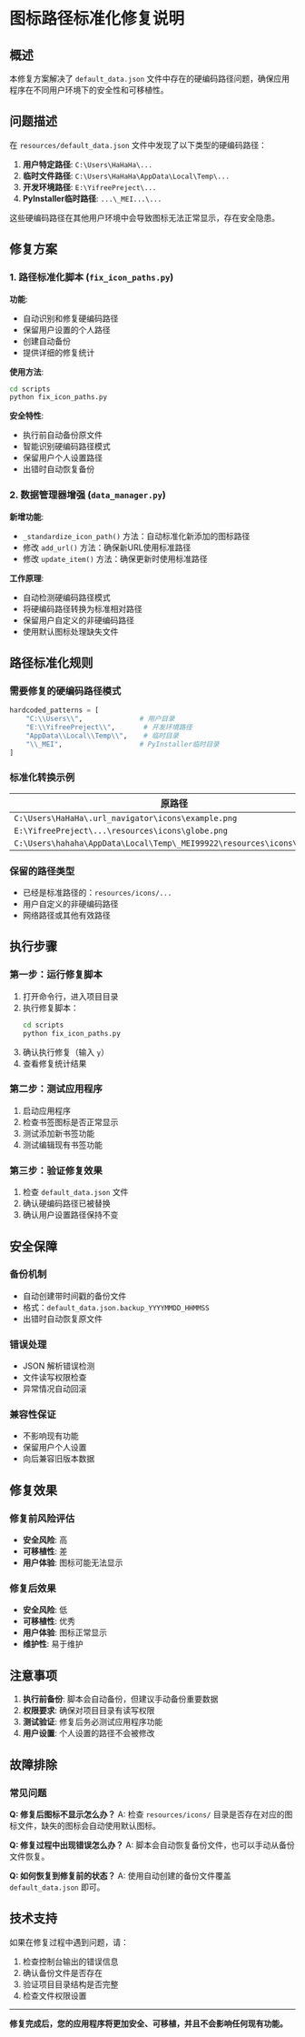 # 图标路径标准化修复说明

## 概述

本修复方案解决了 `default_data.json` 文件中存在的硬编码路径问题，确保应用程序在不同用户环境下的安全性和可移植性。

## 问题描述

在 `resources/default_data.json` 文件中发现了以下类型的硬编码路径：

1. **用户特定路径**: `C:\Users\HaHaHa\...`
2. **临时文件路径**: `C:\Users\HaHaHa\AppData\Local\Temp\...`
3. **开发环境路径**: `E:\YifreePreject\...`
4. **PyInstaller临时路径**: `...\_MEI...\...`

这些硬编码路径在其他用户环境中会导致图标无法正常显示，存在安全隐患。

## 修复方案

### 1. 路径标准化脚本 (`fix_icon_paths.py`)

**功能**:
- 自动识别和修复硬编码路径
- 保留用户设置的个人路径
- 创建自动备份
- 提供详细的修复统计

**使用方法**:
```bash
cd scripts
python fix_icon_paths.py
```

**安全特性**:
- 执行前自动备份原文件
- 智能识别硬编码路径模式
- 保留用户个人设置路径
- 出错时自动恢复备份

### 2. 数据管理器增强 (`data_manager.py`)

**新增功能**:
- `_standardize_icon_path()` 方法：自动标准化新添加的图标路径
- 修改 `add_url()` 方法：确保新URL使用标准路径
- 修改 `update_item()` 方法：确保更新时使用标准路径

**工作原理**:
- 自动检测硬编码路径模式
- 将硬编码路径转换为标准相对路径
- 保留用户自定义的非硬编码路径
- 使用默认图标处理缺失文件

## 路径标准化规则

### 需要修复的硬编码路径模式

```python
hardcoded_patterns = [
    "C:\\Users\\",              # 用户目录
    "E:\\YifreePreject\\",       # 开发环境路径
    "AppData\\Local\\Temp\\",    # 临时目录
    "\\_MEI",                   # PyInstaller临时目录
]
```

### 标准化转换示例

| 原路径 | 转换后路径 |
|--------|------------|
| `C:\Users\HaHaHa\.url_navigator\icons\example.png` | `resources/icons/example.png` |
| `E:\YifreePreject\...\resources\icons\globe.png` | `resources/icons/globe.png` |
| `C:\Users\hahaha\AppData\Local\Temp\_MEI99922\resources\icons\test.png` | `resources/icons/test.png` |

### 保留的路径类型

- 已经是标准路径的：`resources/icons/...`
- 用户自定义的非硬编码路径
- 网络路径或其他有效路径

## 执行步骤

### 第一步：运行修复脚本

1. 打开命令行，进入项目目录
2. 执行修复脚本：
   ```bash
   cd scripts
   python fix_icon_paths.py
   ```
3. 确认执行修复（输入 `y`）
4. 查看修复统计结果

### 第二步：测试应用程序

1. 启动应用程序
2. 检查书签图标是否正常显示
3. 测试添加新书签功能
4. 测试编辑现有书签功能

### 第三步：验证修复效果

1. 检查 `default_data.json` 文件
2. 确认硬编码路径已被替换
3. 确认用户设置路径保持不变

## 安全保障

### 备份机制

- 自动创建带时间戳的备份文件
- 格式：`default_data.json.backup_YYYYMMDD_HHMMSS`
- 出错时自动恢复原文件

### 错误处理

- JSON 解析错误检测
- 文件读写权限检查
- 异常情况自动回滚

### 兼容性保证

- 不影响现有功能
- 保留用户个人设置
- 向后兼容旧版本数据

## 修复效果

### 修复前风险评估

- **安全风险**: 高
- **可移植性**: 差
- **用户体验**: 图标可能无法显示

### 修复后效果

- **安全风险**: 低
- **可移植性**: 优秀
- **用户体验**: 图标正常显示
- **维护性**: 易于维护

## 注意事项

1. **执行前备份**: 脚本会自动备份，但建议手动备份重要数据
2. **权限要求**: 确保对项目目录有读写权限
3. **测试验证**: 修复后务必测试应用程序功能
4. **用户设置**: 个人设置的路径不会被修改

## 故障排除

### 常见问题

**Q: 修复后图标不显示怎么办？**
A: 检查 `resources/icons/` 目录是否存在对应的图标文件，缺失的图标会自动使用默认图标。

**Q: 修复过程中出现错误怎么办？**
A: 脚本会自动恢复备份文件，也可以手动从备份文件恢复。

**Q: 如何恢复到修复前的状态？**
A: 使用自动创建的备份文件覆盖 `default_data.json` 即可。

## 技术支持

如果在修复过程中遇到问题，请：

1. 检查控制台输出的错误信息
2. 确认备份文件是否存在
3. 验证项目目录结构是否完整
4. 检查文件权限设置

---

**修复完成后，您的应用程序将更加安全、可移植，并且不会影响任何现有功能。**